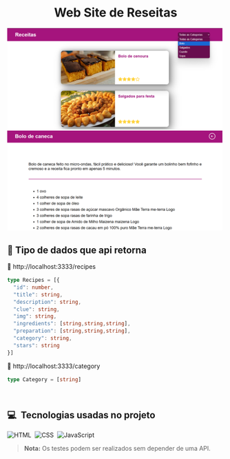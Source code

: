 
<h1 align="center">Web Site de Reseitas</h1>

<p></p>
<img src="./assets/home.png" width="500px" />
<img src="./assets/receitas.png" width="500px" />

<br/>
<h2>🎲 Tipo de dados que api  retorna</h2>


<p>🚀 http://localhost:3333/recipes</p>

```typescript
type Recipes = [{
  "id": number,
  "title": string,
  "description": string,
  "clue": string,
  "img": string,
  "ingredients": [string,string,string],
  "preparation": [string,string,string],
  "category": string,
  "stars": string
}]
```
<p>🚀 http://localhost:3333/category</p>

```typescript
type Category = [string]
``` 
<br/>

## 💻 &nbsp;Tecnologias usadas no projeto

![HTML](https://img.shields.io/badge/-HTML-05122A?&logo=HTML5)&nbsp;
![CSS](https://img.shields.io/badge/-CSS-05122A?&logo=CSS3&)&nbsp;
![JavaScript](https://img.shields.io/badge/-JavaScript-05122A?&logo=javascript)&nbsp;

> **Nota:** Os testes podem ser realizados sem depender de uma API.